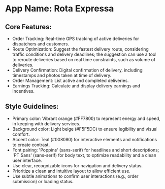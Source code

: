 # **App Name**: Rota Expressa

## Core Features:

- Order Tracking: Real-time GPS tracking of active deliveries for dispatchers and customers.
- Route Optimization: Suggest the fastest delivery route, considering traffic conditions and delivery deadlines; the suggestion can use a tool to reroute deliveries based on real time constraints, such as volume of deliveries.
- Delivery Confirmation: Digital confirmation of delivery, including timestamps and photos taken at time of delivery.
- Order Management: List active and completed deliveries.
- Earnings Tracking: Calculate and display delivery earnings and incentives.

## Style Guidelines:

- Primary color: Vibrant orange (#FF7800) to represent energy and speed, in keeping with delivery services.
- Background color: Light beige (#F5F5DC) to ensure legibility and visual comfort.
- Accent color: Teal (#008080) for interactive elements and notifications to create contrast.
- Font pairing: 'Poppins' (sans-serif) for headlines and short descriptions; 'PT Sans' (sans-serif) for body text, to optimize readability and a clean user interface.
- Use clear, recognizable icons for navigation and delivery status.
- Prioritize a clean and intuitive layout to allow efficient use.
- Use subtle animations to confirm user interactions (e.g., order submission) or loading status.